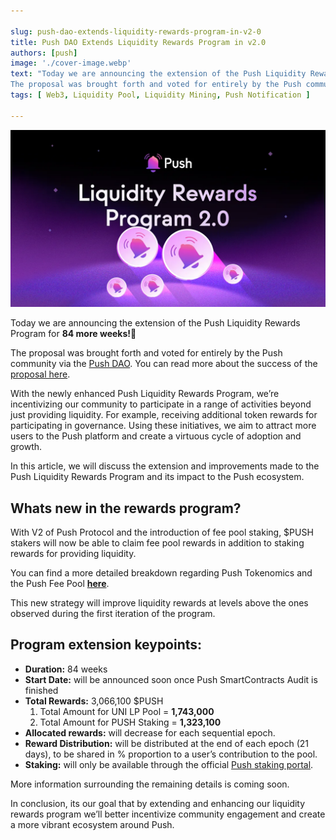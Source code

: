 ```yaml
---

slug: push-dao-extends-liquidity-rewards-program-in-v2-0
title: Push DAO Extends Liquidity Rewards Program in v2.0
authors: [push]
image: './cover-image.webp'
text: "Today we are announcing the extension of the Push Liquidity Rewards Program for 🎊84 more weeks🎊
The proposal was brought forth and voted for entirely by the Push community via the Push DAO"
tags: [ Web3, Liquidity Pool, Liquidity Mining, Push Notification ]

---
```


![Cover image of Push DAO Extends Liquidity Rewards Program in v2.0](./cover-image.webp)
<!--truncate-->

Today we are announcing the extension of the Push Liquidity Rewards Program for <b>84 more weeks!</b>🎊

The proposal was brought forth and voted for entirely by the Push community via the [Push DAO](https://twitter.com/Push_DAO). You can read more about the success of the [proposal here](https://snapshot.org/?utm_source=Twitter&utm_medium=Post&utm_campaign=RockstarsOfPushWeek17%2618Post#/pushdao.eth/proposal/0x54092053eff30c3c304e45b575881945192e710bc9b3914bfe1d1eadcda3f114).


With the newly enhanced Push Liquidity Rewards Program, we’re incentivizing our community to participate in a range of activities beyond just providing liquidity. For example, receiving additional token rewards for participating in governance. Using these initiatives, we aim to attract more users to the Push platform and create a virtuous cycle of adoption and growth.

In this article, we will discuss the extension and improvements made to the Push Liquidity Rewards Program and its impact to the Push ecosystem.

## Whats new in the rewards program?

With V2 of Push Protocol and the introduction of fee pool staking, $PUSH stakers will now be able to claim fee pool rewards in addition to staking rewards for providing liquidity.

You can find a more detailed breakdown regarding Push Tokenomics and the Push Fee Pool <a href="https://push.org/docs/tokenomics/deepdive/$push/#push-fee-pool"><b>here</b></a>.

This new strategy will improve liquidity rewards at levels above the ones observed during the first iteration of the program.

## Program extension keypoints:

- <b>Duration:</b> 84 weeks
- <b>Start Date:</b> will be announced soon once Push SmartContracts Audit is finished
- <b>Total Rewards:</b> 3,066,100 $PUSH<br/>
    1. Total Amount for UNI LP Pool = <b>1,743,000</b><br/>
    2. Total Amount for PUSH Staking = <b>1,323,100</b>
- <b>Allocated rewards:</b> will decrease for each sequential epoch.
- <b>Reward Distribution:</b> will be distributed at the end of each epoch (21 days), to be shared in % proportion to a user’s contribution to the pool.
- <b>Staking:</b> will only be available through the official <a href="https://app.push.org/#/yield">Push staking portal</a>.

More information surrounding the remaining details is coming soon.

In conclusion, its our goal that by extending and enhancing our liquidity rewards program we’ll better incentivize community engagement and create a more vibrant ecosystem around Push.

